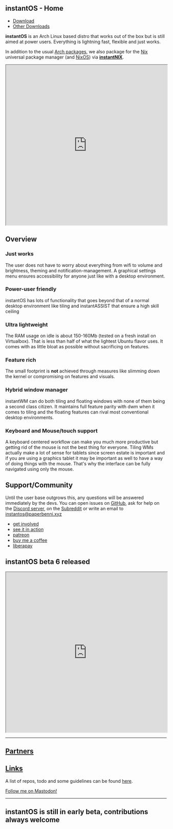 ## instantOS - Home

<ul class="actions">
    <li><a href="https://github.com/instantOS/instantOS/releases/download/v6-beta/instantos_beta6.iso" class="button special icon fa-download">Download</a></li>
    <li><a href="https://instantos.io/download" class="button special icon fa-download">Other Downloads</a></li>
</ul>

**instantOS** is an Arch Linux based distro that works out of the box but is
still aimed at power users.  Everything is lightning fast, flexible and just
works.

In addition to the usual [Arch packages](https://github.com/instantOS/extra), we also package for the 
[Nix](https://nixos.org/explore.html) universal package manager (and [NixOS](https://nixos.org)) via
**[instantNIX](https://github.com/instantOS/instantNIX/)**.

<div align="center">
    <iframe width="100%" height="500px" src="https://www.youtube.com/embed/kwfdLO5vgO8" frameborder="10" allow="accelerometer; autoplay; encrypted-media; gyroscope; picture-in-picture" allowfullscreen></iframe>
</div>

## Overview

### Just works

The user does not have to worry about everything from wifi to volume and
brightness, theming and notification-management. A graphical settings menu
ensures accessibility for anyone just like with a desktop environment.

### Power-user friendly

instantOS has lots of functionality that goes beyond that of a normal desktop
environment like tiling and instantASSIST that ensure a high skill ceiling

### Ultra lightweight

The RAM usage on idle is about 150-160Mb (tested on a fresh install on
Virtualbox). That is less than half of what the lightest Ubuntu flavor uses. It
comes with as little bloat as possible without sacrificing on features.

### Feature rich

The small footprint is **not** achieved through measures like slimming down the
kernel or compromising on features and visuals.

### Hybrid window manager

instantWM can do both tiling and floating windows with none of them being a
second class citizen. It maintains full feature parity with dwm when it comes
to tiling and the floating features can rival most conventional desktop environments.

### Keyboard and Mouse/touch support

A keyboard centered workflow can make you much more productive but getting rid
of the mouse is not the best thing for everyone. Tiling WMs actually make a lot
of sense for tablets since screen estate is important and if you are using a
graphics tablet it may be important as well to have a way of doing things with
the mouse. That's why the interface can be fully navigated using only the mouse.

## Support/Community

Until the user base outgrows this, any questions will be answered immediately
by the devs. You can open issues on [GitHub](https://github.com/instantOS),
ask for help on the [Discord server](https://discord.io/instantos), on the [Subreddit](https://reddit.com/r/instantos)
or write an email to [instantos@paperbenni.xyz](mailto:instantos@paperbenni.xyz)

<ul class="actions">
    <li><a href="https://github.com/instantos" class="button special icon fa-github">get involved</a></li>
    <li><a href="https://instantos.io/documentation" class="button special icon fa-youtube">see it in action</a></li>
    <li><a href="https://www.patreon.com/paperbenni" class="button special icon fa-patreon">patreon</a></li>
    <li><a href="https://www.buymeacoffee.com/paperbenni" class="button special icon fa-coffee">buy me a coffee</a></li>
    <li><a href="https://liberapay.com/paperbenni/" class="button special icon fa-piggy-bank">liberapay</a></li>
</ul>

## instantOS beta 6 released

<div align="center">
    <iframe width="100%" height="500px" src="https://www.youtube.com/embed/z10s_3E6fgY" frameborder="10" allow="accelerometer; autoplay; encrypted-media; gyroscope; picture-in-picture" allowfullscreen></iframe>
</div>

-------------------

## [Partners](https://instantos.io/thanks)

## [Links](https://instantos.io/links)

A list of repos, todo and some guidelines can be found [here](https://instantos.io/links).

<a href="https://https://mastodon.cloud/@paperbenni" rel="me">Follow me on Mastodon!</a>

-------------------

## instantOS is still in early beta, contributions always welcome
